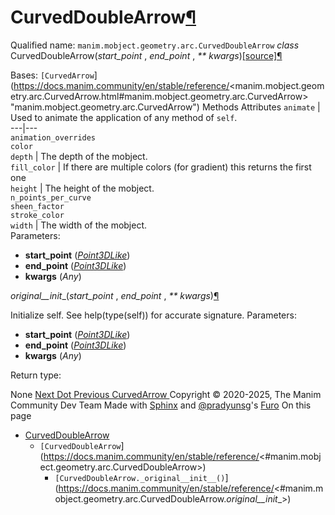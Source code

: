 # CurvedDoubleArrow[¶](https://docs.manim.community/en/stable/reference/<#curveddoublearrow> "Link to this heading")
Qualified name: `manim.mobject.geometry.arc.CurvedDoubleArrow`
_class_ CurvedDoubleArrow(_start_point_ , _end_point_ , _** kwargs_)[[source]](https://docs.manim.community/en/stable/reference/<../_modules/manim/mobject/geometry/arc.html#CurvedDoubleArrow>)[¶](https://docs.manim.community/en/stable/reference/<#manim.mobject.geometry.arc.CurvedDoubleArrow> "Link to this definition")
    
Bases: `[CurvedArrow`](https://docs.manim.community/en/stable/reference/<manim.mobject.geometry.arc.CurvedArrow.html#manim.mobject.geometry.arc.CurvedArrow> "manim.mobject.geometry.arc.CurvedArrow")
Methods
Attributes
`animate` | Used to animate the application of any method of `self`.  
---|---  
`animation_overrides`  
`color`  
`depth` | The depth of the mobject.  
`fill_color` | If there are multiple colors (for gradient) this returns the first one  
`height` | The height of the mobject.  
`n_points_per_curve`  
`sheen_factor`  
`stroke_color`  
`width` | The width of the mobject.  
Parameters:
    
  * **start_point** ([_Point3DLike_](https://docs.manim.community/en/stable/reference/<manim.typing.html#manim.typing.Point3DLike> "manim.typing.Point3DLike"))
  * **end_point** ([_Point3DLike_](https://docs.manim.community/en/stable/reference/<manim.typing.html#manim.typing.Point3DLike> "manim.typing.Point3DLike"))
  * **kwargs** (_Any_)


_original__init__(_start_point_ , _end_point_ , _** kwargs_)[¶](https://docs.manim.community/en/stable/reference/<#manim.mobject.geometry.arc.CurvedDoubleArrow._original__init__> "Link to this definition")
    
Initialize self. See help(type(self)) for accurate signature.
Parameters:
    
  * **start_point** ([_Point3DLike_](https://docs.manim.community/en/stable/reference/<manim.typing.html#manim.typing.Point3DLike> "manim.typing.Point3DLike"))
  * **end_point** ([_Point3DLike_](https://docs.manim.community/en/stable/reference/<manim.typing.html#manim.typing.Point3DLike> "manim.typing.Point3DLike"))
  * **kwargs** (_Any_)


Return type:
    
None
[ Next Dot ](https://docs.manim.community/en/stable/reference/<manim.mobject.geometry.arc.Dot.html>) [ Previous CurvedArrow ](https://docs.manim.community/en/stable/reference/<manim.mobject.geometry.arc.CurvedArrow.html>)
Copyright © 2020-2025, The Manim Community Dev Team 
Made with [Sphinx](https://docs.manim.community/en/stable/reference/<https:/www.sphinx-doc.org/>) and [@pradyunsg](https://docs.manim.community/en/stable/reference/<https:/pradyunsg.me>)'s [Furo](https://docs.manim.community/en/stable/reference/<https:/github.com/pradyunsg/furo>)
On this page 
  * [CurvedDoubleArrow](https://docs.manim.community/en/stable/reference/<#>)
    * `[CurvedDoubleArrow`](https://docs.manim.community/en/stable/reference/<#manim.mobject.geometry.arc.CurvedDoubleArrow>)
      * `[CurvedDoubleArrow._original__init__()`](https://docs.manim.community/en/stable/reference/<#manim.mobject.geometry.arc.CurvedDoubleArrow._original__init__>)


